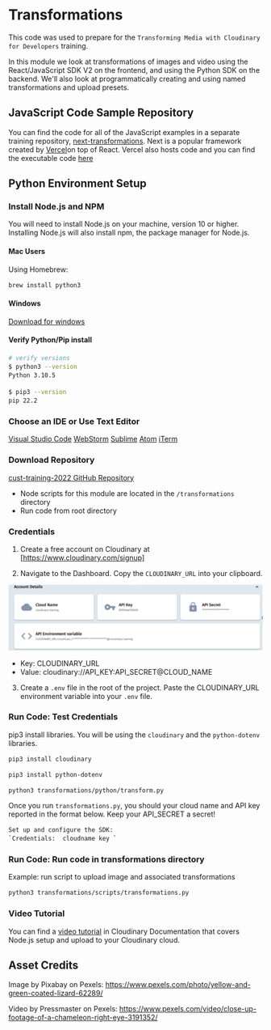 # Transformations

This code was used to prepare for the `Transforming Media with Cloudinary for Developers` training.


In this module we look at transformations of images and video using the React/JavaScript SDK V2 on the frontend, and using the Python SDK on the backend. We'll also look at programmatically creating and using named transformations and upload presets. 

## JavaScript Code Sample Repository

You can find the code for all of  the JavaScript examples in a separate training repository, [next-transformations](https://github.com/cloudinary-training/next-transformations).  Next is a popular framework created by [Vercel](https://vercel.com/)on top of React.  Vercel also hosts code and you can find the executable code [here](https://next-transformations.vercel.app/)

## Python Environment Setup

### Install Node.js and NPM
You will need to install Node.js on your machine, version 10 or higher.
 Installing Node.js will also install npm, the package manager for Node.js.

#### Mac Users
Using Homebrew:

```bash
brew install python3
```

#### Windows
[Download for windows](https://nodejs.org/en/download/)

#### Verify Python/Pip install

```bash
# verify versions
$ python3 --version
Python 3.10.5

$ pip3 --version
pip 22.2
```

### Choose an IDE or Use Text Editor

[Visual Studio Code](https://code.visualstudio.com/download)
[WebStorm](https://www.jetbrains.com/webstorm/)
[Sublime](https://www.sublimetext.com/)
[Atom](https://atom.io/)
[iTerm](https://iterm2.com/)

### Download Repository

[cust-training-2022 GitHub Repository](https://github.com/cloudinary-training/cust-training-2022)

- Node scripts for this module are located in the  `/transformations` directory
- Run code from root directory 

### Credentials

1. Create a free account on Cloudinary at [https://www.cloudinary.com/signup]

2. Navigate to the Dashboard. Copy the `CLOUDINARY_URL` into your clipboard.

![Dashboard](../assets/env_variable.png)

- Key: CLOUDINARY_URL
- Value: cloudinary://API_KEY:API_SECRET@CLOUD_NAME


3. Create a `.env` file in the root of the project. Paste the CLOUDINARY_URL environment variable into your `.env` file.

### Run Code: Test Credentials

pip3 install libraries. You will be using the `cloudinary` and the `python-dotenv` libraries.

```bash
pip3 install cloudinary
```

```bash
pip3 install python-dotenv
```

```bash
python3 transformations/python/transform.py
```
Once you run `transformations.py`, you should your cloud name and API key reported in the format below. Keep your API_SECRET a secret!

```bash
Set up and configure the SDK:
`Credentials:  cloudname key `
```

### Run Code: Run code in transformations directory
Example: run script to upload image and associated transformations

```bash
python3 transformations/scripts/transformations.py
```
### Video Tutorial
You can find a [video tutorial](https://cloudinary.com/documentation/upload_programmatically_tutorial) in Cloudinary Documentation that covers Node.js setup and upload to your Cloudinary cloud.


## Asset Credits

Image by Pixabay on Pexels: https://www.pexels.com/photo/yellow-and-green-coated-lizard-62289/

Video by Pressmaster on Pexels: https://www.pexels.com/video/close-up-footage-of-a-chameleon-right-eye-3191352/